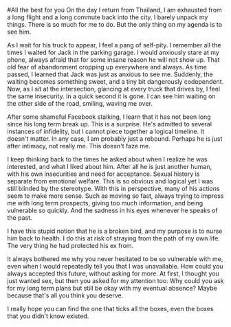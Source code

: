 #All the best for you
On the day I return from Thailand, I am exhausted from a long flight and a long commute back into the city. I barely unpack my things. There is so much for me to do. But the only thing on my agenda is to see him. 

As I wait for his truck to appear, I feel a pang of self-pity. I remember all the times I waited for Jack in the parking garage. I would anxiously stare at my phone, always afraid that for some insane reason he will not show up. That old fear of abandonment cropping up everywhere and always. As time passed, I learned that Jack was just as anxious to see me. Suddenly, the waiting becomes something sweet, and a tiny bit dangerously codependent. Now, as I sit at the intersection, glancing at every truck that drives by, I feel the same insecurity. In a quick second it is gone. I can see him waiting on the other side of the road, smiling, waving me over. 

After some shameful Facebook stalking, I learn that it has not been long since his long term break up. This is a surprise. He's admitted to several instances of infidelity, but I cannot piece together a logical timeline. It doesn't matter. In any case, I am probably just a rebound. Perhaps he is just after intimacy, not really me. This doesn't faze me. 

I keep thinking back to the times he asked about when I realize he was interested, and what I liked about him. After all he is just another human, with his own insecurities and need for acceptance. Sexual history is separate from emotional welfare. This is so obvious and logical yet I was still blinded by the stereotype. With this in perspective, many of his actions seem to make more sense. Such as moving so fast, always trying to impress me with long term prospects, giving too much information, and being vulnerable so quickly. And the sadness in his eyes whenever he speaks of the past. 

I have this stupid notion that he is a broken bird, and my purpose is to nurse him back to health. I do this at risk of straying from the path of my own life. The very thing he had protected his ex from. 

It always bothered me why you never hesitated to be so vulnerable with me, even when I would repeatedly tell you that I was unavailable. How could you always accepted this future, without asking for more. At first, I thought you just wanted sex, but then you asked for my attention too. Why could you ask for my long term plans but still be okay with my eventual absence? Maybe because that's all you think you deserve. 

I really hope you can find the one that ticks all the boxes, even the boxes that you didn't know existed.
